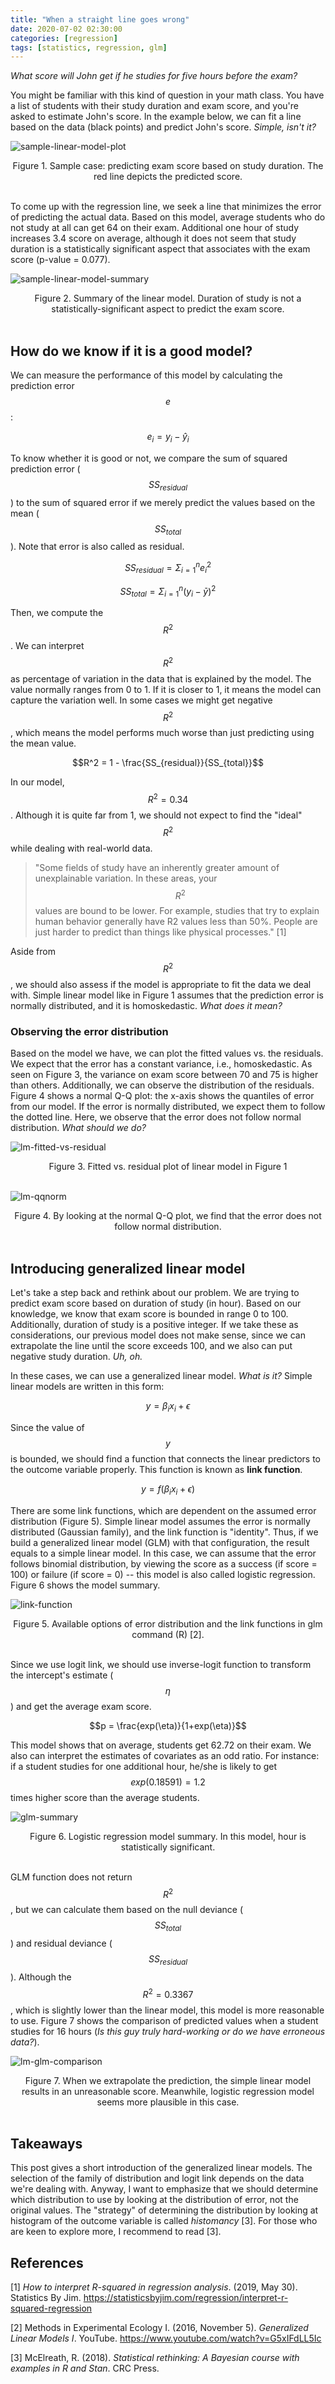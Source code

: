 ```yaml
---
title: "When a straight line goes wrong"
date: 2020-07-02 02:30:00
categories: [regression]
tags: [statistics, regression, glm]
---
```


*What score will John get if he studies for five hours before the exam?*

You might be familiar with this kind of question in your math class. You have a list of students with their study duration and exam score, and you're asked to estimate John's score. In the example below, we can fit a line based on the data (black points) and predict John's score. *Simple, isn't it?*

![sample-linear-model-plot](/images/posts/2020-07-02-introduction-to-glm/1-example-linear-model.png?style=centerme)
<center>Figure 1. Sample case: predicting exam score based on study duration. The red line depicts the predicted score.</center><br/>

To come up with the regression line, we seek a line that minimizes the error of predicting the actual data. Based on this model, average students who do not study at all can get 64 on their exam. Additional one hour of study increases 3.4 score on average, although it does not seem that study duration is a statistically significant aspect that associates with the exam score (p-value = 0.077).

![sample-linear-model-summary](/images/posts/2020-07-02-introduction-to-glm/2-lm-summary.png?style=centerme)
<center>Figure 2. Summary of the linear model. Duration of study is not a statistically-significant aspect to predict the exam score.</center><br/>

## How do we know if it is a good model?

We can measure the performance of this model by calculating the prediction error $$e$$:

$$ e_{i} = y_{i} - \hat{y}_{i}$$

To know whether it is good or not, we compare the sum of squared prediction error ($$SS_{residual}$$) to the sum of squared error if we merely predict the values based on the mean ($$SS_{total}$$). Note that error is also called as residual.

$$SS_{residual} = \Sigma_{i=1}^{n} e_{i}^2$$

$$SS_{total} = \Sigma_{i=1}^{n}(y_{i} - \bar{y})^2$$

Then, we compute the $$R^2$$. We can interpret $$R^2$$ as percentage of variation in the data that is explained by the model. The value normally ranges from 0 to 1. If it is closer to 1, it means the model can capture the variation well. In some cases we might get negative $$R^2$$, which means the model performs much worse than just predicting using the mean value.

$$R^2 = 1 - \frac{SS_{residual}}{SS_{total}}$$

In our model, $$R^2 = 0.34$$. Although it is quite far from 1, we should not expect to find the "ideal" $$R^2$$ while dealing with real-world data. 

> "Some fields of study have an inherently greater amount of unexplainable variation. In these areas, your $$R^2$$ values are bound to be lower. For example, studies that try to explain human behavior generally have R2 values less than 50%. People are just harder to predict than things like physical processes." [1]

Aside from $$R^2$$, we should also assess if the model is appropriate to fit the data we deal with. Simple linear model like in Figure 1 assumes that the prediction error is normally distributed, and it is homoskedastic. *What does it mean?*

### Observing the error distribution

Based on the model we have, we can plot the fitted values vs. the residuals. We expect that the error has a constant variance, i.e., homoskedastic. As seen on Figure 3, the variance on exam score between 70 and 75 is higher than others. Additionally, we can observe the distribution of the residuals. Figure 4 shows a normal Q-Q plot: the x-axis shows the quantiles of error from our model. If the error is normally distributed, we expect them to follow the dotted line. Here, we observe that the error does not follow normal distribution. *What should we do?*

![lm-fitted-vs-residual](/images/posts/2020-07-02-introduction-to-glm/3-lm-fitted-vs-residual.png?style=centerme)
<center>Figure 3. Fitted vs. residual plot of linear model in Figure 1</center><br/>

![lm-qqnorm](/images/posts/2020-07-02-introduction-to-glm/4-lm-qqnorm.png?style=centerme)
<center>Figure 4. By looking at the normal Q-Q plot, we find that the error does not follow normal distribution.</center><br/>

## Introducing generalized linear model

Let's take a step back and rethink about our problem. We are trying to predict exam score based on duration of study (in hour). Based on our knowledge, we know that exam score is bounded in range 0 to 100. Additionally, duration of study is a positive integer. If we take these as considerations, our previous model does not make sense, since we can extrapolate the line until the score exceeds 100, and we also can put negative study duration. *Uh, oh.*

In these cases, we can use a generalized linear model. *What is it?*
Simple linear models are written in this form:

$$y = \beta_{i} x_{i} + \epsilon$$

Since the value of $$y$$ is bounded, we should find a function that connects the linear predictors to the outcome variable properly. This function is known as **link function**.

$$y = f(\beta_{i} x_{i} + \epsilon)$$

There are some link functions, which are dependent on the assumed error distribution (Figure 5). Simple linear model assumes the error is normally distributed (Gaussian family), and the link function is "identity". Thus, if we build a generalized linear model (GLM) with that configuration, the result equals to a simple linear model. In this case, we can assume that the error follows binomial distribution, by viewing the score as a success (if score = 100) or failure (if score = 0) -- this model is also called logistic regression. Figure 6 shows the model summary.

![link-function](/images/posts/2020-07-02-introduction-to-glm/5-glm-link-function.png?style=centerme)
<center>Figure 5. Available options of error distribution and the link functions in glm command (R) [2].</center><br/>

Since we use logit link, we should use inverse-logit function to transform the intercept's estimate ($$\eta$$) and get the average exam score.

$$p = \frac{exp(\eta)}{1+exp(\eta)}$$

This model shows that on average, students get 62.72 on their exam. 
We also can interpret the estimates of covariates as an odd ratio. For instance: if a student studies for one additional hour, he/she is likely to get $$exp(0.18591) = 1.2$$ times higher score than the average students.

![glm-summary](/images/posts/2020-07-02-introduction-to-glm/6-glm-summary.png?style=centerme)
<center>Figure 6. Logistic regression model summary. In this model, hour is statistically significant.</center><br/>

GLM function does not return $$R^2$$, but we can calculate them based on the null deviance ($$SS_{total}$$) and residual deviance ($$SS_{residual}$$). Although the $$R^2 = 0.3367$$, which is slightly lower than the linear model, this model is more reasonable to use. Figure 7 shows the comparison of predicted values when a student studies for 16 hours (*Is this guy truly hard-working or do we have erroneous data?*).

![lm-glm-comparison](/images/posts/2020-07-02-introduction-to-glm/7-lm-glm-extrapolation.png?style=centerme)
<center>Figure 7. When we extrapolate the prediction, the simple linear model results in an unreasonable score. Meanwhile, logistic regression model seems more plausible in this case.</center><br/>

## Takeaways

This post gives a short introduction of the generalized linear models. The selection of the family of distribution and logit link depends on the data we're dealing with. Anyway, I want to emphasize that we should determine which distribution to use by looking at the distribution of error, not the original values. The "strategy" of determining the distribution by looking at histogram of the outcome variable is called *histomancy* [3]. For those who are keen to explore more, I recommend to read [3].

## References

[1] *How to interpret R-squared in regression analysis*. (2019, May 30). Statistics By Jim. https://statisticsbyjim.com/regression/interpret-r-squared-regression

[2] Methods in Experimental Ecology I. (2016, November 5). *Generalized Linear Models I*. YouTube. https://www.youtube.com/watch?v=G5xIFdLL5Ic

[3] McElreath, R. (2018). *Statistical rethinking: A Bayesian course with examples in R and Stan*. CRC Press.